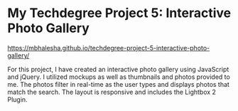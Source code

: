 # My Techdegree Project 5: Interactive Photo Gallery
 
https://mbhalesha.github.io/techdegree-project-5-interactive-photo-gallery/
 
For this project, I have created an interactive photo gallery using JavaScript and jQuery. I utilized mockups as well as thumbnails and photos provided to me. The photos filter in real-time as the user types and displays photos that match the search. The layout is responsive and includes the Lightbox 2 Plugin.
